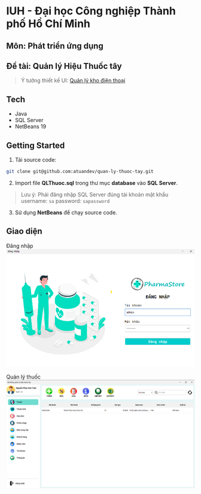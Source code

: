 # IUH - Đại học Công nghiệp Thành phố Hồ Chí Minh
## Môn: Phát triển ứng dụng
## Đề tài: **Quản lý Hiệu Thuốc tây**
>Ý tưởng thiết kế UI: [Quản lý kho điện thoại](https://github.com/hgbaodev/QuanLyKhoDienThoai)
## Tech
- Java
- SQL Server
- NetBeans 19
## Getting Started
1. Tải source code:
```sh
git clone git@github.com:atuandev/quan-ly-thuoc-tay.git
```
2. Import file **QLThuoc.sql** trong thư mục **database** vào **SQL Server**.
>Lưu ý: Phải đăng nhập SQL Server đúng tài khoản mật khẩu
>username: `sa`
>password: `sapassword`

3. Sử dụng **NetBeans** để chạy source code.

## Giao diện 
Đăng nhập
<img src="./image/login.png" />

Quản lý thuốc
<img src="./image/Quản ký thuốc.png" />
